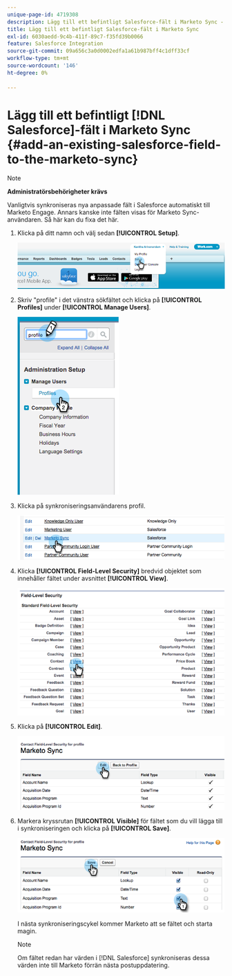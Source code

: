 ```yaml
---
unique-page-id: 4719308
description: Lägg till ett befintligt Salesforce-fält i Marketo Sync - Marketo Docs - produktdokumentation
title: Lägg till ett befintligt Salesforce-fält i Marketo Sync
exl-id: 6030aedd-9c4b-411f-89c7-f35fd39b0066
feature: Salesforce Integration
source-git-commit: 09a656c3a0d0002edfa1a61b987bff4c1dff33cf
workflow-type: tm+mt
source-wordcount: '146'
ht-degree: 0%

---
```


# Lägg till ett befintligt [!DNL Salesforce]-fält i Marketo Sync {#add-an-existing-salesforce-field-to-the-marketo-sync}

>[!NOTE]
>
>**Administratörsbehörigheter krävs**

Vanligtvis synkroniseras nya anpassade fält i Salesforce automatiskt till Marketo Engage. Annars kanske inte fälten visas för Marketo Sync-användaren. Så här kan du fixa det här.

1. Klicka på ditt namn och välj sedan **[!UICONTROL Setup]**.

   ![](assets/add-an-existing-salesforce-field-to-the-marketo-sync-1.png)

1. Skriv &quot;profile&quot; i det vänstra sökfältet och klicka på **[!UICONTROL Profiles]** under **[!UICONTROL Manage Users]**.

   ![](assets/add-an-existing-salesforce-field-to-the-marketo-sync-2.png)

1. Klicka på synkroniseringsanvändarens profil.

   ![](assets/add-an-existing-salesforce-field-to-the-marketo-sync-3.png)

1. Klicka **[!UICONTROL Field-Level Security]** bredvid objektet som innehåller fältet under avsnittet **[!UICONTROL View]**.

   ![](assets/add-an-existing-salesforce-field-to-the-marketo-sync-4.png)

1. Klicka på **[!UICONTROL Edit]**.

   ![](assets/add-an-existing-salesforce-field-to-the-marketo-sync-5.png)

1. Markera kryssrutan **[!UICONTROL Visible]** för fältet som du vill lägga till i synkroniseringen och klicka på **[!UICONTROL Save]**.

   ![](assets/add-an-existing-salesforce-field-to-the-marketo-sync-6.png)

   I nästa synkroniseringscykel kommer Marketo att se fältet och starta magin.

   >[!NOTE]
   >
   > Om fältet redan har värden i [!DNL Salesforce] synkroniseras dessa värden inte till Marketo förrän nästa postuppdatering.
